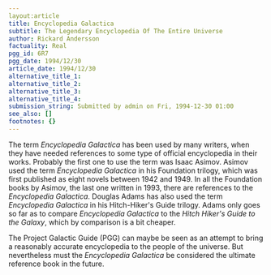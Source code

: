 ```yaml
---
layout:article
title: Encyclopedia Galactica
subtitle: The Legendary Encyclopedia Of The Entire Universe
author: Rickard Andersson
factuality: Real
pgg_id: 6R7
pgg_date: 1994/12/30
article_date: 1994/12/30
alternative_title_1: 
alternative_title_2: 
alternative_title_3: 
alternative_title_4: 
submission_string: Submitted by admin on Fri, 1994-12-30 01:00
see_also: []
footnotes: {}
---
```

<div>
<p>The term <em>Encyclopedia Galactica</em> has been used by many writers, when they have needed references to some type of official encyclopedia in their works. Probably the first one to use the term was Isaac Asimov. Asimov used the term <em>Encyclopedia Galactica</em> in his Foundation trilogy, which was first published as eight novels between 1942 and 1949. In all the Foundation books by Asimov, the last one written in 1993, there are references to the <em>Encyclopedia Galactica</em>. Douglas Adams has also used the term <em>Encyclopedia Galactica</em> in his Hitch-Hiker's Guide trilogy. Adams only goes so far as to compare <em>Encyclopedia Galactica</em> to the <em>Hitch Hiker's Guide to the Galaxy</em>, which by comparison is a bit cheaper.</p>
<p>The Project Galactic Guide (PGG) can maybe be seen as an attempt to bring a reasonably accurate encyclopedia to the people of the universe. But nevertheless must the <em>Encyclopedia Galactica</em> be considered the ultimate reference book in the future. <!--Amazon_CLS_IM_END--></p>
</div>

